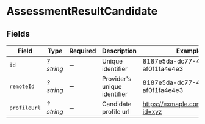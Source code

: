 # AssessmentResultCandidate


## Fields

| Field                                | Type                                 | Required                             | Description                          | Example                              |
| ------------------------------------ | ------------------------------------ | ------------------------------------ | ------------------------------------ | ------------------------------------ |
| `id`                                 | *?string*                            | :heavy_minus_sign:                   | Unique identifier                    | 8187e5da-dc77-475e-9949-af0f1fa4e4e3 |
| `remoteId`                           | *?string*                            | :heavy_minus_sign:                   | Provider's unique identifier         | 8187e5da-dc77-475e-9949-af0f1fa4e4e3 |
| `profileUrl`                         | *?string*                            | :heavy_minus_sign:                   | Candidate profile url                | https://exmaple.com/candidate?id=xyz |